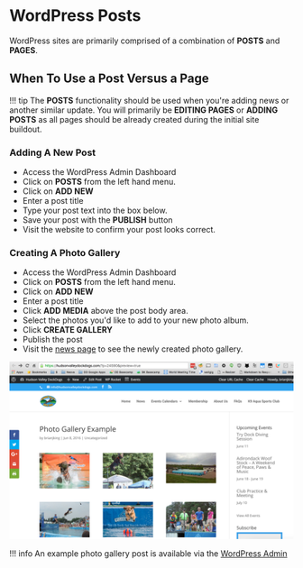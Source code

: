 # WordPress Posts

WordPress sites are primarily comprised of a combination of **POSTS** and
**PAGES**.

## When To Use a Post Versus a Page

!!! tip
    The **POSTS** functionality should be used when you're adding news or another similar update. You will primarily be **EDITING PAGES** or **ADDING POSTS** as all pages should be already created during the initial site buildout.


### Adding A New Post

* Access the WordPress Admin Dashboard
* Click on **POSTS** from the left hand menu.
* Click on **ADD NEW**
* Enter a post title
* Type your post text into the box below.
* Save your post with the **PUBLISH** button
* Visit the website to confirm your post looks correct.


### Creating A Photo Gallery

* Access the WordPress Admin Dashboard
* Click on **POSTS** from the left hand menu.
* Click on **ADD NEW**
* Enter a post title
* Click **ADD MEDIA** above the post body area.
* Select the photos you'd like to add to your new photo album.
* Click **CREATE GALLERY**
* Publish the post
* Visit the [news page](https://hudsonvalleydockdogs.com/news/) to see the newly created photo gallery.

![Divi Forms Editing](../img/divi-gallery-example.png "Editing a Divi Form")

!!! info
    An example photo gallery post is available via the [WordPress Admin](https://hudsonvalleydockdogs.com/wp-admin/post.php?post=24590&action=edit)
